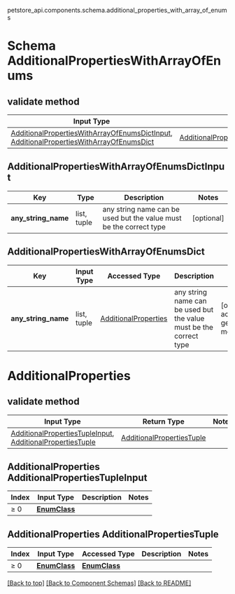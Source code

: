 petstore_api.components.schema.additional_properties_with_array_of_enums
# Schema AdditionalPropertiesWithArrayOfEnums

## validate method
Input Type | Return Type | Notes
------------ | ------------- | -------------
[AdditionalPropertiesWithArrayOfEnumsDictInput](#additionalpropertieswitharrayofenumsdictinput), [AdditionalPropertiesWithArrayOfEnumsDict](#additionalpropertieswitharrayofenumsdict) | [AdditionalPropertiesWithArrayOfEnumsDict](#additionalpropertieswitharrayofenumsdict) |

## AdditionalPropertiesWithArrayOfEnumsDictInput
Key | Type |  Description | Notes
------------ | ------------- | ------------- | -------------
**any_string_name** | list, tuple | any string name can be used but the value must be the correct type | [optional]

## AdditionalPropertiesWithArrayOfEnumsDict
Key | Input Type | Accessed Type | Description | Notes
------------ | ------------- | ------------- | ------------- | -------------
**any_string_name** | list, tuple | [AdditionalProperties](#additionalproperties) | any string name can be used but the value must be the correct type | [optional] typed value is accessed with the get_additional_property_ method

# AdditionalProperties

## validate method
Input Type | Return Type | Notes
------------ | ------------- | -------------
[AdditionalPropertiesTupleInput](#additionalproperties-additionalpropertiestupleinput), [AdditionalPropertiesTuple](#additionalproperties-additionalpropertiestuple) | [AdditionalPropertiesTuple](#additionalproperties-additionalpropertiestuple) |

## AdditionalProperties AdditionalPropertiesTupleInput
Index | Input Type | Description | Notes
------------- | ------------- | ------------- | -------------
≥ 0 | [**EnumClass**](enum_class.md) |  |

## AdditionalProperties AdditionalPropertiesTuple
Index | Input Type | Accessed Type | Description | Notes
------------- | ------------- | ------------- | ------------- | -------------
≥ 0 | [**EnumClass**](enum_class.md) | [**EnumClass**](enum_class.md) |  |

[[Back to top]](#top) [[Back to Component Schemas]](../../../README.md#Component-Schemas) [[Back to README]](../../../README.md)
